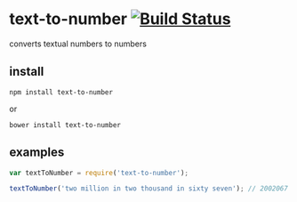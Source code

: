 # text-to-number [![Build Status](https://travis-ci.org/icodeforlove/text-to-number.png?branch=master)](https://travis-ci.org/icodeforlove/text-to-number)

converts textual numbers to numbers

## install

```
npm install text-to-number
```

or

```
bower install text-to-number
```

## examples

```javascript
var textToNumber = require('text-to-number');

textToNumber('two million in two thousand in sixty seven'); // 2002067
```